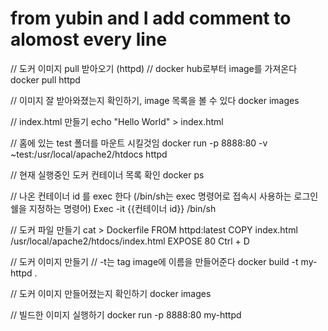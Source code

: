 # from yubin and I add comment to alomost every line 
// 도커 이미지 pull 받아오기 (httpd)
// docker hub로부터 image를 가져온다
docker pull httpd

// 이미지 잘 받아와졌는지 확인하기, image 목록을 볼 수 있다
docker images

// index.html 만들기
echo "Hello World" > index.html

// 홈에 있는 test 폴더를 마운트 시킬것임
docker run -p 8888:80 -v ~test:/usr/local/apache2/htdocs httpd

// 현재 실행중인 도커 컨테이너 목록 확인
docker ps 

// 나온 컨테이너 id 를 exec 한다 (/bin/sh는 exec 명령어로 접속시 사용하는 로그인쉘을 지정하는 명령어)
Exec -it {{컨테이너 id}} /bin/sh

// 도커 파일 만들기
cat > Dockerfile
FROM httpd:latest
COPY  index.html /usr/local/apache2/htdocs/index.html
EXPOSE 80
Ctrl + D

// 도커 이미지 만들기
// -t는 tag image에 이름을 만들어준다
docker build  -t my-httpd .

// 도커 이미지 만들어졌는지 확인하기
docker images

// 빌드한 이미지 실행하기
docker run -p 8888:80 my-httpd
```
